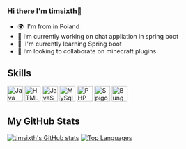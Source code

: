 ### Hi there I'm timsixth👋

* 🌍  I'm from in Poland
* 🔭 I’m currently working on chat appliation in spring boot
* 🧠  I'm currently learning Spring boot
* 👯 I’m looking to collaborate on minecraft plugins


## Skills
<p align="left">
<a href="https://www.oracle.com/java/" target="_blank" rel="noreferrer">
  <img src="https://raw.githubusercontent.com/danielcranney/readme-generator/main/public/icons/skills/java-colored.svg" width="36" height="36" alt="Java" /></a>
  <a href="https://developer.mozilla.org/en-US/docs/Glossary/HTML5" target="_blank" rel="noreferrer">
    <img src="https://raw.githubusercontent.com/danielcranney/readme-generator/main/public/icons/skills/html5-colored.svg" width="36" height="36" alt="HTML5" /></a>
  <a href="https://developer.mozilla.org/en-US/docs/Web/JavaScript" target="_blank" rel="noreferrer">
    <img src="https://raw.githubusercontent.com/danielcranney/readme-generator/main/public/icons/skills/javascript-colored.svg" width="36" height="36" alt="JavaScript" /></a>
  <a href="https://www.mysql.com/" target="_blank" rel="noreferrer">
    <img src="https://raw.githubusercontent.com/danielcranney/readme-generator/main/public/icons/skills/mysql-colored.svg" width="36" height="36" alt="MySql" /></a>
  <a href="https://www.php.net/" target="_blank" rel="noreferrer">
    <img src="https://raw.githubusercontent.com/danielcranney/readme-generator/main/public/icons/skills/php-colored.svg" width="36" height="36" alt="PHP" /></a>
  <a href="https://www.spigotmc.org/" target="_blank" rel="noreferrer">
    <img src="https://timsixth.pl/plugins_images/spigot.png" width="36" height="36" alt="Spigot" /></a>
  <a href="https://github.com/SpigotMC/BungeeCord" target="_blank" rel="noreferrer">
    <img src="https://timsixth.pl/plugins_images/bungee.png" width="36" height="36" alt="Bungeecord" /></a>
</p>
<h2>My GitHub Stats</h2>
<p align="left">
<a href="http://www.github.com/timsixth">
  <img src="https://github-readme-stats.vercel.app/api?username=timsixth&show_icons=true&hide=&count_private=true&title_color=0891b2&text_color=ffffff&icon_color=0891b2&bg_color=1c1917&hide_border=true&show_icons=true" alt="timsixth's GitHub stats" /></a>
<a href="http://www.github.com/timsixth">
  <img src="https://github-readme-stats.vercel.app/api/top-langs/?username=timsixth&langs_count=10&title_color=0891b2&text_color=ffffff&icon_color=0891b2&bg_color=1c1917&hide_border=true&locale=en&custom_title=Top%20%Languages" alt="Top Languages" /></a>
</p>

